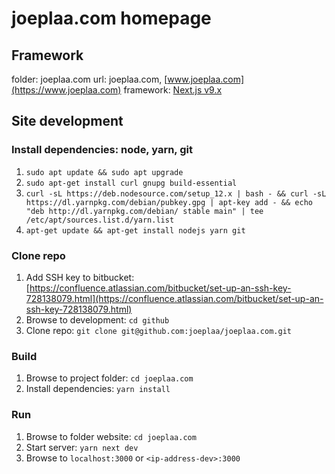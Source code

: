 # joeplaa.com homepage

## Framework

folder: joeplaa.com
url: joeplaa.com, [www.joeplaa.com](https://www.joeplaa.com)
framework: [Next.js v9.x](https://nextjs.org/docs/getting-started)

## Site development

### Install dependencies: node, yarn, git

1. `sudo apt update && sudo apt upgrade`
2. `sudo apt-get install curl gnupg build-essential`
3. `curl -sL https://deb.nodesource.com/setup_12.x | bash - && curl -sL https://dl.yarnpkg.com/debian/pubkey.gpg | apt-key add - && echo "deb http://dl.yarnpkg.com/debian/ stable main" | tee /etc/apt/sources.list.d/yarn.list`
4. `apt-get update && apt-get install nodejs yarn git`

### Clone repo

1. Add SSH key to bitbucket: [https://confluence.atlassian.com/bitbucket/set-up-an-ssh-key-728138079.html](https://confluence.atlassian.com/bitbucket/set-up-an-ssh-key-728138079.html)
2. Browse to development: `cd github`
3. Clone repo: `git clone git@github.com:joeplaa/joeplaa.com.git`

### Build

1. Browse to project folder: `cd joeplaa.com`
2. Install dependencies: `yarn install`

### Run

1. Browse to folder website: `cd joeplaa.com`
2. Start server: `yarn next dev`
3. Browse to `localhost:3000` or `<ip-address-dev>:3000`
